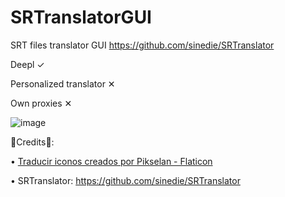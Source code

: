 # SRTranslatorGUI
SRT files translator GUI
https://github.com/sinedie/SRTranslator

Deepl  ✓

Personalized translator ✕

Own proxies ✕

![image](https://user-images.githubusercontent.com/30755854/220760013-dd6ae910-9329-473c-b6d3-68246551a7f2.png)

💝Credits💝:

• <a href="https://www.flaticon.es/iconos-gratis/traducir" title="traducir iconos">Traducir iconos creados por Pikselan - Flaticon</a>

• SRTranslator: https://github.com/sinedie/SRTranslator
